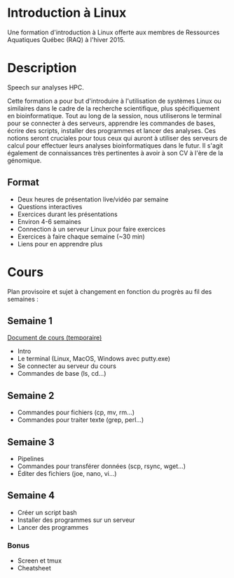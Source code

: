 # Introduction à Linux
Une formation d'introduction à Linux offerte aux membres de Ressources Aquatiques Québec (RAQ) à l'hiver 2015.

# Description
Speech sur analyses HPC.

Cette formation a pour but d'introduire à l'utilisation de systèmes Linux ou similaires dans le cadre de la recherche scientifique, plus spécifiquement en bioinformatique. Tout au long de la session, nous utiliserons le terminal pour se connecter à des serveurs, apprendre les commandes de bases, écrire des scripts, installer des programmes et lancer des analyses. Ces notions seront cruciales pour tous ceux qui auront à utiliser des serveurs de calcul pour effectuer leurs analyses bioinformatiques dans le futur. Il s'agit également de connaissances très pertinentes à avoir à son CV à l'ère de la génomique.

## Format
- Deux heures de présentation live/vidéo par semaine
- Questions interactives
- Exercices durant les présentations
- Environ 4-6 semaines
- Connection à un serveur Linux pour faire exercices
- Exercices à faire chaque semaine (~30 min)
- Liens pour en apprendre plus

# Cours
Plan provisoire et sujet à changement en fonction du progrès au fil des semaines :

## Semaine 1
[Document de cours (temporaire)](https://github.com/enormandeau/intro_linux_raq/blob/master/02_cours/cours_01/intro_linux_raq_semaine_01.pdf?raw=true)
- Intro
- Le terminal (Linux, MacOS, Windows avec putty.exe)
- Se connecter au serveur du cours
- Commandes de base (ls, cd...)

## Semaine 2
- Commandes pour fichiers (cp, mv, rm...)
- Commandes pour traiter texte (grep, perl...)

## Semaine 3
- Pipelines
- Commandes pour transférer données (scp, rsync, wget...)
- Éditer des fichiers (joe, nano, vi...)

## Semaine 4
- Créer un script bash
- Installer des programmes sur un serveur
- Lancer des programmes

### Bonus
- Screen et tmux
- Cheatsheet

